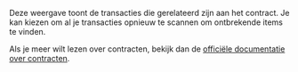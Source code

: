 Deze weergave toont de transacties die gerelateerd zijn aan het contract. Je kan kiezen om al je transacties opnieuw te scannen om ontbrekende items te vinden.

Als je meer wilt lezen over contracten, bekijk dan de [officiële documentatie over contracten](https://firefly-iii.readthedocs.io/en/latest/advanced/bills.html).